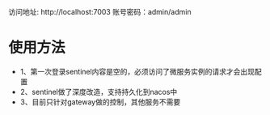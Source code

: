 访问地址: http://localhost:7003
账号密码：admin/admin


# 使用方法

- 1、第一次登录sentinel内容是空的，必须访问了微服务实例的请求才会出现配置
- 2、sentinel做了深度改造，支持持久化到nacos中
- 3、目前只针对gateway做的控制，其他服务不需要
